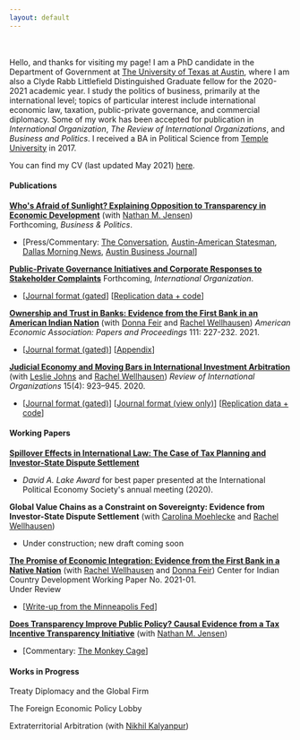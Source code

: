 ```yaml
---
layout: default
---
```

<br><br>
Hello, and thanks for visiting my page! I am a PhD candidate in the Department of Government at [The University of Texas at Austin](https://liberalarts.utexas.edu/government/), where I am also a Clyde Rabb Littlefield Distinguished Graduate fellow for the 2020-2021 academic year. I study the politics of business, primarily at the international level; topics of particular interest include international economic law, taxation, public-private governance, and commercial diplomacy. Some of my work has been accepted for publication in *International Organization*, *The Review of International Organizations*, and *Business and Politics*. I received a BA in Political Science from [Temple University](https://www.temple.edu/) in 2017. 

You can find my CV (last updated May 2021) [here](assets/Thrall_CV_May2021_2.pdf). 

#### Publications

**[Who's Afraid of Sunlight? Explaining Opposition to Transparency in Economic Development](assets/Jensen_Thrall_Business_and_Politics_2_8_21.pdf)** (with [Nathan M. Jensen](http://www.natemjensen.com/))<br>
Forthcoming, *Business & Politics*.
* [Press/Commentary: [The Conversation](https://theconversation.com/amazon-hq2-texas-experience-shows-why-new-yorkers-should-be-skeptical-111137?utm_source=twitter&utm_medium=twitterbutton), [Austin-American Statesman](https://www.statesman.com/opinion/20190206/commentary-transparency-economic-development-regulations-are-dying-in-texas), [Dallas Morning News](https://www.dallasnews.com/opinion/commentary/2019/02/05/sweetheart-deal-deal-texas-trims-job-goals-companies-wont-hit-em), [Austin Business Journal](https://www.bizjournals.com/austin/news/2019/02/06/texas-enterprise-fund-transparency-study-how-often.html)]

**[Public-Private Governance Initiatives and Corporate Responses to Stakeholder Complaints](assets/T1_sept_2020.pdf)** Forthcoming, *International Organization*. 
* [[Journal format (gated](https://www.cambridge.org/core/journals/international-organization/article/publicprivate-governance-initiatives-and-corporate-responses-to-stakeholder-complaints/6127320CBB14D79FCC87AB88CAE92D50)] [[Replication data + code](https://dataverse.harvard.edu/dataset.xhtml?persistentId=doi:10.7910/DVN/MK2OIT)]

**[Ownership and Trust in Banks: Evidence from the First Bank in an American Indian Nation](assets/FWT_AEA_PP_Manuscript_8Jan2020.pdf)** (with [Donna Feir](https://www.donnafeir.com/) and [Rachel Wellhausen](http://www.rwellhausen.com/)) *American Economic Association: Papers and Proceedings* 111: 227-232. 2021.
* [[Journal format (gated)](https://www.aeaweb.org/articles?id=10.1257/pandp.20211015)] [[Appendix](assets/FWT_AEA_PP_Appendix_8Jan2020.pdf)]

**[Judicial Economy and Moving Bars in International Investment Arbitration](assets/Moving-Bars-final.pdf)** (with [Leslie Johns](http://lesliejohns.me/) and [Rachel Wellhausen](http://www.rwellhausen.com/)) *Review of International Organizations* 15(4): 923–945. 2020.
* [[Journal format (gated)](https://link.springer.com/article/10.1007/s11558-019-09364-y)] [[Journal format (view only)](https://rdcu.be/bLN9B)]  [[Replication data + code](assets/JoThWe_replication_materials.zip)]

#### Working Papers
**[Spillover Effects in International Law: The Case of Tax Planning and Investor-State Dispute Settlement](assets/taxplanning_v4.pdf)**<br>
* *David A. Lake Award* for best paper presented at the International Political Economy Society's annual meeting (2020).


**Global Value Chains as a Constraint on Sovereignty: Evidence from Investor-State Dispute Settlement** (with [Carolina Moehlecke](https://www.carolinamoehlecke.com/) and [Rachel Wellhausen](http://www.rwellhausen.com/))
* Under construction; new draft coming soon
 
**[The Promise of Economic Integration: Evidence from the First Bank in a Native Nation](https://www.minneapolisfed.org/~/media/assets/papers/cicdwp/2021/cicd-wp-2021-01.pdf)** (with [Rachel Wellhausen](http://www.rwellhausen.com/) and [Donna Feir](https://www.donnafeir.com/)) Center for Indian Country Development Working Paper No. 2021-01. <br>
Under Review<br>
 * [[Write-up from the Minneapolis Fed](https://www.minneapolisfed.org/article/2021/institutional-support-sways-tribal-opinions-of-groundbreaking-bank)] 

**[Does Transparency Improve Public Policy? Causal Evidence from a Tax Incentive Transparency Initiative](assets/Transparency_and_Tax_Breaks__Causal_Evidence_from_GASB_77.pdf)** (with [Nathan M. Jensen](http://www.natemjensen.com/))
* [Commentary: [The Monkey Cage](https://www.washingtonpost.com/politics/2020/08/07/elon-musk-got-millions-tax-breaks-put-plant-austin-heres-why-laws-dont-stop-these-secret-deals/?utm_medium=social&utm_source=twitter&utm_campaign=wp_monkeycage)]

#### Works in Progress

Treaty Diplomacy and the Global Firm

The Foreign Economic Policy Lobby

Extraterritorial Arbitration (with [Nikhil Kalyanpur](http://www.nkalyanpur.com/))
